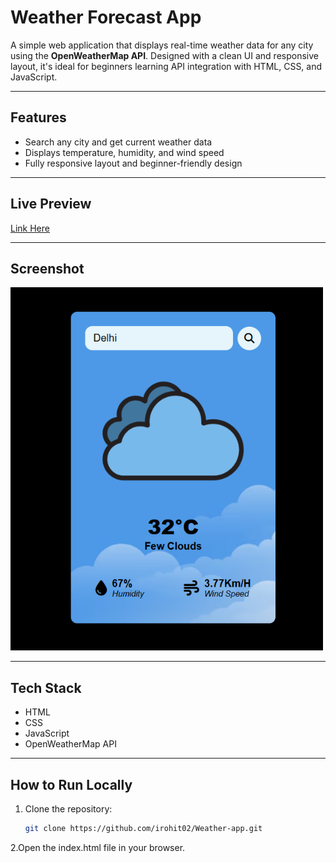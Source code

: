 # Weather Forecast App

A simple web application that displays real-time weather data for any city using the **OpenWeatherMap API**. Designed with a clean UI and responsive layout, it's ideal for beginners learning API integration with HTML, CSS, and JavaScript.

---

## Features

- Search any city and get current weather data
- Displays temperature, humidity, and wind speed
- Fully responsive layout and beginner-friendly design

---

## Live Preview

[Link Here](https://irohit02.netlify.app)

---

## Screenshot

<img src="preview.png" width="500" alt="Weather App Screenshot" />

---

## Tech Stack

- HTML  
- CSS  
- JavaScript  
- OpenWeatherMap API

---

## How to Run Locally

1. Clone the repository:
   ```bash
   git clone https://github.com/irohit02/Weather-app.git
2.Open the index.html file in your browser.
